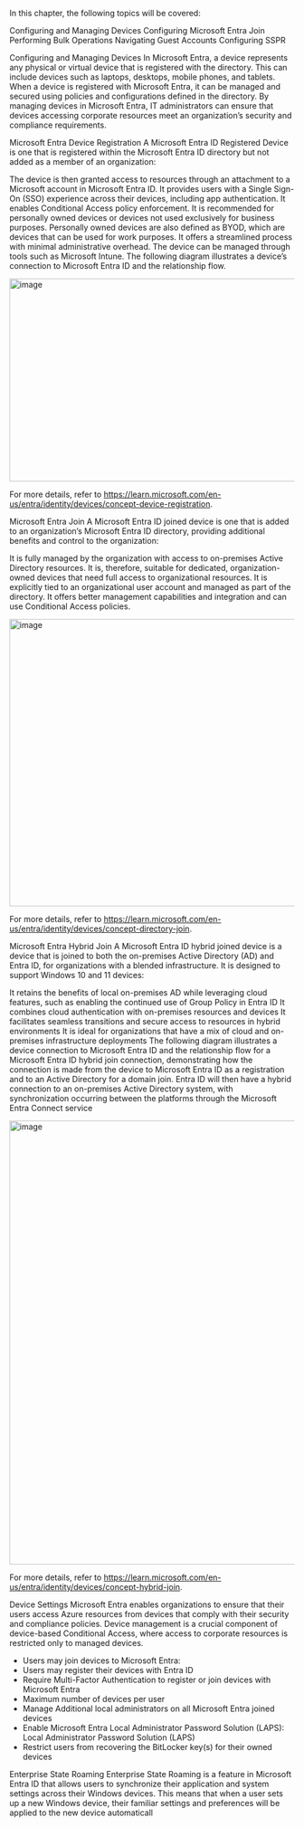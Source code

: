 In this chapter, the following topics will be covered:

Configuring and Managing Devices
Configuring Microsoft Entra Join
Performing Bulk Operations
Navigating Guest Accounts
Configuring SSPR


Configuring and Managing Devices
In Microsoft Entra, a device represents any physical or virtual device that is registered with the directory. This can include devices such as laptops, desktops, mobile phones, and tablets. When a device is registered with Microsoft Entra, it can be managed and secured using policies and configurations defined in the directory. By managing devices in Microsoft Entra, IT administrators can ensure that devices accessing corporate resources meet an organization’s security and compliance requirements.

Microsoft Entra Device Registration
A Microsoft Entra ID Registered Device is one that is registered within the Microsoft Entra ID directory but not added as a member of an organization:

The device is then granted access to resources through an attachment to a Microsoft account in Microsoft Entra ID.
It provides users with a Single Sign-On (SSO) experience across their devices, including app authentication.
It enables Conditional Access policy enforcement.
It is recommended for personally owned devices or devices not used exclusively for business purposes. Personally owned devices are also defined as BYOD, which are devices that can be used for work purposes.
It offers a streamlined process with minimal administrative overhead.
The device can be managed through tools such as Microsoft Intune.
The following diagram illustrates a device’s connection to Microsoft Entra ID and the relationship flow.

<img width="1650" height="359" alt="image" src="https://github.com/user-attachments/assets/27ddbb07-1d38-412b-b6e0-6ff495d88428" />

For more details, refer to https://learn.microsoft.com/en-us/entra/identity/devices/concept-device-registration.

Microsoft Entra Join
A Microsoft Entra ID joined device is one that is added to an organization’s Microsoft Entra ID directory, providing additional benefits and control to the organization:

It is fully managed by the organization with access to on-premises Active Directory resources. It is, therefore, suitable for dedicated, organization-owned devices that need full access to organizational resources.
It is explicitly tied to an organizational user account and managed as part of the directory.
It offers better management capabilities and integration and can use Conditional Access policies.

<img width="1650" height="508" alt="image" src="https://github.com/user-attachments/assets/82e818a3-f5de-4fc4-8a19-250675eaa0dd" />

For more details, refer to https://learn.microsoft.com/en-us/entra/identity/devices/concept-directory-join.

Microsoft Entra Hybrid Join
A Microsoft Entra ID hybrid joined device is a device that is joined to both the on-premises Active Directory (AD) and Entra ID, for organizations with a blended infrastructure. It is designed to support Windows 10 and 11 devices:

It retains the benefits of local on-premises AD while leveraging cloud features, such as enabling the continued use of Group Policy in Entra ID
It combines cloud authentication with on-premises resources and devices
It facilitates seamless transitions and secure access to resources in hybrid environments
It is ideal for organizations that have a mix of cloud and on-premises infrastructure deployments
The following diagram illustrates a device connection to Microsoft Entra ID and the relationship flow for a Microsoft Entra ID hybrid join connection, demonstrating how the connection is made from the device to Microsoft Entra ID as a registration and to an Active Directory for a domain join. Entra ID will then have a hybrid connection to an on-premises Active Directory system, with synchronization occurring between the platforms through the Microsoft Entra Connect service

<img width="1650" height="785" alt="image" src="https://github.com/user-attachments/assets/dd360a8e-c99a-4913-ba3b-86956780c073" />

For more details, refer to https://learn.microsoft.com/en-us/entra/identity/devices/concept-hybrid-join.

Device Settings
Microsoft Entra enables organizations to ensure that their users access Azure resources from devices that comply with their security and compliance policies. Device management is a crucial component of device-based Conditional Access, where access to corporate resources is restricted only to managed devices.

- Users may join devices to Microsoft Entra:
- Users may register their devices with Entra ID
- Require Multi-Factor Authentication to register or join devices with Microsoft Entra
- Maximum number of devices per user
- Manage Additional local administrators on all Microsoft Entra joined devices
- Enable Microsoft Entra Local Administrator Password Solution (LAPS): Local Administrator Password Solution (LAPS)
- Restrict users from recovering the BitLocker key(s) for their owned devices

Enterprise State Roaming
Enterprise State Roaming is a feature in Microsoft Entra ID that allows users to synchronize their application and system settings across their Windows devices. This means that when a user sets up a new Windows device, their familiar settings and preferences will be applied to the new device automaticall






